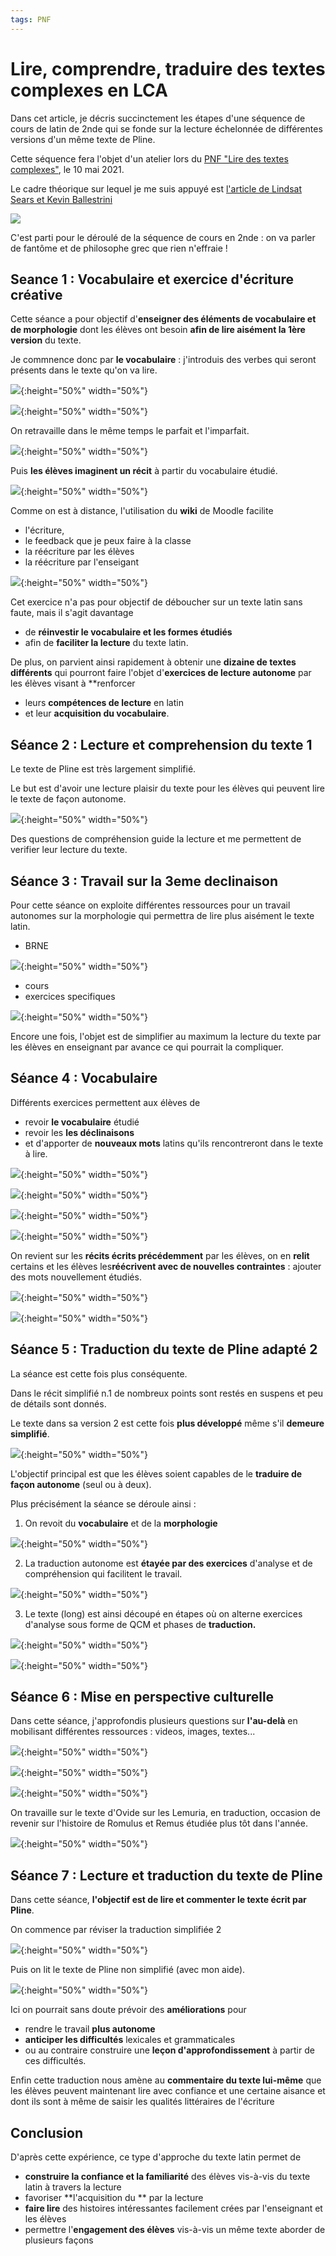 ```yaml
---
tags: PNF
---
```


# Lire, comprendre, traduire des textes complexes en LCA

Dans cet article, je décris succinctement les étapes d'une séquence de cours de latin de 2nde qui se fonde sur la lecture échelonnée de différentes versions d'un même texte de Pline.

Cette séquence fera l'objet d'un atelier lors du [PNF "Lire des textes complexes"](https://eduscol.education.fr/2750/rendez-vous-des-lettres-2021-lire-et-faire-lire-des-oeuvres-litteraires-complexes), le 10 mai 2021. 

Le cadre théorique sur lequel je me suis appuyé est [l'article de Lindsat Sears et Kevin Ballestrini](https://www.cambridge.org/core/journals/journal-of-classics-teaching/article/adapting-antiquity-using-tiered-texts-to-increase-latin-reading-proficiency/AA82FBC3378B9668B574399F598F7489)

![](https://i.imgur.com/ybJnqMO.png)

C'est parti pour le déroulé de la séquence de cours en 2nde : on va parler de fantôme et de philosophe grec que rien n'effraie !

## Seance 1 : Vocabulaire et exercice d'écriture créative

Cette séance a pour objectif d'**enseigner des éléments de vocabulaire et de morphologie** dont les élèves ont besoin **afin de lire aisément la 1ère version** du texte. 

Je commnence donc par **le vocabulaire** : j'introduis des verbes qui seront présents dans le texte qu'on va lire.

![](https://i.imgur.com/9WOnp24.jpg){:height="50%" width="50%"}

![](https://i.imgur.com/L4cksi1.jpg){:height="50%" width="50%"}

On retravaille dans le même temps le parfait et l'imparfait.

![](https://i.imgur.com/ENcDazo.jpg){:height="50%" width="50%"}

Puis **les élèves imaginent un récit** à partir du vocabulaire étudié.

![](https://i.imgur.com/0JnQOE1.jpg){:height="50%" width="50%"}

Comme on est à distance, l'utilisation du **wiki** de Moodle facilite 
- l'écriture, 
- le feedback que je peux faire à la classe 
- la réécriture par les élèves
- la réécriture par l'enseigant

![](https://i.imgur.com/uHEQ07p.jpg){:height="50%" width="50%"}

Cet exercice n'a pas pour objectif de déboucher sur un texte latin sans faute, mais il s'agit davantage 
- de **réinvestir le vocabulaire et les formes étudiés** 
- afin de **faciliter la lecture** du texte latin.

De plus, on parvient ainsi rapidement à obtenir une **dizaine de textes différents** qui pourront faire l'objet d'**exercices de lecture autonome** par les élèves visant à **renforcer 
- leurs **compétences de lecture** en latin
- et leur **acquisition du vocabulaire**.


## Séance 2 : Lecture et comprehension du texte 1

Le texte de Pline est très largement simplifié.

Le but est d'avoir une lecture plaisir du texte pour les élèves qui peuvent lire le texte de façon autonome.

![](https://i.imgur.com/Sy2uxHS.jpg){:height="50%" width="50%"}

Des questions de compréhension guide la lecture et me permettent de verifier leur lecture du texte.


## Séance 3 : Travail sur la 3eme declinaison 

Pour cette séance on exploite différentes ressources pour un travail autonomes sur la morphologie qui permettra de lire plus aisément le texte latin.

- BRNE 

![](https://i.imgur.com/ZcKSlgi.jpg){:height="50%" width="50%"}


- cours 
- exercices specifiques

![](https://i.imgur.com/KQ3nHiP.jpg){:height="50%" width="50%"}

Encore une fois, l'objet est de simplifier au maximum la lecture du texte par les élèves en enseignant par avance ce qui pourrait la compliquer. 


## Séance 4 : Vocabulaire

Différents exercices permettent aux élèves de 
- revoir **le vocabulaire** étudié 
- revoir les **les déclinaisons** 
- et d'apporter de **nouveaux mots** latins qu'ils rencontreront dans le texte à lire. 

![](https://i.imgur.com/IQVcJHR.jpg){:height="50%" width="50%"}

![](https://i.imgur.com/41kJo4w.jpg){:height="50%" width="50%"}

![](https://i.imgur.com/LZ2hfLg.jpg){:height="50%" width="50%"}

![](https://i.imgur.com/970kbd4.jpg){:height="50%" width="50%"}


On revient sur les **récits écrits précédemment** par les élèves, on en **relit** certains et les élèves les**réécrivent avec de nouvelles contraintes** : ajouter des mots nouvellement étudiés.


![](https://i.imgur.com/H19x7wd.jpg){:height="50%" width="50%"}


![](https://i.imgur.com/6SoV63d.jpg){:height="50%" width="50%"}



## Séance 5 : Traduction du texte de Pline adapté 2

La séance est cette fois plus conséquente. 

Dans le récit simplifié n.1 de nombreux points sont restés en suspens et peu de détails sont donnés. 

Le texte dans sa version 2 est cette fois **plus développé** même s'il **demeure simplifié**.

![](https://i.imgur.com/WbEtlHP.jpg){:height="50%" width="50%"}


L'objectif principal est que les élèves soient capables de le **traduire de façon autonome** (seul ou à deux). 

Plus précisément la séance se déroule ainsi : 

1. On revoit du **vocabulaire** et de la **morphologie** 

![](https://i.imgur.com/LPJKbDw.jpg){:height="50%" width="50%"}


2. La traduction autonome est **étayée par des exercices** d'analyse et de compréhension qui facilitent le travail.

![](https://i.imgur.com/3WndD5Y.jpg){:height="50%" width="50%"}


3. Le texte (long) est ainsi découpé en étapes où on alterne exercices d'analyse sous forme de QCM et phases de **traduction.**

![](https://i.imgur.com/Uft5nFs.jpg){:height="50%" width="50%"}

![](https://i.imgur.com/O7Oh9DG.jpg){:height="50%" width="50%"}


## Séance 6 : Mise en perspective culturelle

Dans cette séance, j'approfondis plusieurs questions sur **l'au-delà** en mobilisant différentes ressources : videos, images, textes...

![](https://i.imgur.com/c8ORSHc.jpg){:height="50%" width="50%"}

![](https://i.imgur.com/KKGlFKP.jpg){:height="50%" width="50%"}

![](https://i.imgur.com/BQg7IQD.jpg){:height="50%" width="50%"}


On travaille sur le texte d'Ovide sur les Lemuria, en traduction, occasion de revenir sur l'histoire de Romulus et Remus étudiée plus tôt dans l'année. 

![](https://i.imgur.com/4Aw3O1s.jpg){:height="50%" width="50%"}


## Séance 7 : Lecture et traduction du texte de Pline


Dans cette séance, **l'objectif est de lire et commenter le texte écrit par Pline**. 

On commence par réviser la traduction simplifiée 2

![](https://i.imgur.com/hPFTon2.jpg){:height="50%" width="50%"}


Puis on lit le texte de Pline non simplifié (avec mon aide).

![](https://i.imgur.com/RVqYLkM.jpg){:height="50%" width="50%"}

Ici on pourrait sans doute prévoir des **améliorations** pour 
- rendre le travail **plus autonome**
- **anticiper les difficultés** lexicales et grammaticales 
- ou au contraire construire une **leçon d'approfondissement** à partir de ces difficultés.

Enfin cette traduction nous amène au **commentaire du texte lui-même** que les élèves peuvent maintenant lire avec confiance et une certaine aisance et dont ils sont à  même de saisir les qualités littéraires de l'écriture

## Conclusion 

D'après cette expérience, ce type d'approche du texte latin permet de

- **construire la confiance et la familiarité** des élèves vis-à-vis du texte latin à travers la lecture
- favoriser **l'acquisition du ** par la lecture
- **faire lire** des histoires intéressantes facilement crées par l'enseignant et les élèves
- permettre l'**engagement des élèves** vis-à-vis un même texte aborder de plusieurs façons
